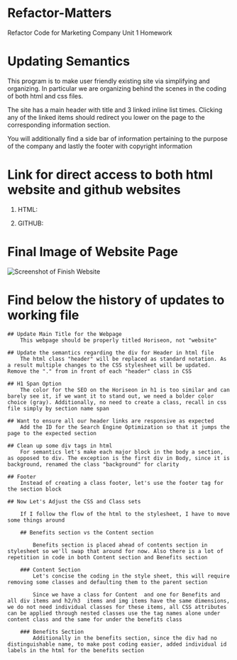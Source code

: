 # Refactor-Matters
Refactor Code for Marketing Company Unit 1 Homework

# Updating Semantics
This program is to make user friendly existing site via simplifying and organizing.  In particular we are organizing behind the scenes in the coding of both html and css files.

The site has a main header with title and 3 linked inline list times.  Clicking any of the linked items should redirect you lower on the page to the corresponding information section.

You will additionally find a side bar of information pertaining to the purpose of the company and lastly the footer with copyright information

# Link for direct access to both html website and github websites

1. HTML: 

2. GITHUB: 

# Final Image of Website Page

![Screenshot of Finish Website](./assets/images/refactor-is-here-screen.png)

# Find below the history of updates to working file

    ## Update Main Title for the Webpage
        This webpage should be properly titled Horiseon, not "website"

    ## Update the semantics regarding the div for Header in html file
        The html class "header" will be replaced as standard notation. As a result multiple changes to the CSS stylesheet will be updated.  Remove the "." from in front of each "header" class in CSS

    ## H1 Span Option
        The color for the SEO on the Horiseon in h1 is too similar and can barely see it, if we want it to stand out, we need a bolder color choice (gray). Additionally, no need to create a class, recall in css file simply by section name span

    ## Want to ensure all our header links are responsive as expected
        Add the ID for the Search Engine Optimization so that it jumps the page to the expected section

    ## Clean up some div tags in html
        For semantics let's make each major block in the body a section, as opposed to div. The exception is the first div in Body, since it is background, renamed the class "background" for clarity

    ## Footer
        Instead of creating a class footer, let's use the footer tag for the section block

    ## Now Let's Adjust the CSS and Class sets

        If I follow the flow of the html to the stylesheet, I have to move some things around

        ## Benefits section vs the Content section

            Benefits section is placed ahead of contents section in stylesheet so we'll swap that around for now. Also there is a lot of repetition in code in both Content section and Benefits section

        ### Content Section
            Let's concise the coding in the style sheet, this will require removing some classes and defaulting them to the parent section

            Since we have a class for Content  and one for Benefits and all div items and h2/h3  items and img items have the same dimensions, we do not need individual classes for these items, all CSS attributes can be applied through nested classes use the tag names alone under content class and the same for under the benefits class

        ### Benefits Section
            Additionally in the benefits section, since the div had no distinguishable name, to make post coding easier, added individual id labels in the html for the benefits section